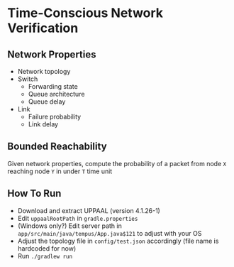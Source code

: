 # Time-Conscious Network Verification

## Network Properties
- Network topology
- Switch
    - Forwarding state
    - Queue architecture
    - Queue delay
- Link
    - Failure probability
    - Link delay

## Bounded Reachability 
Given network properties, compute the probability of a packet from node `X` reaching node `Y` in under `T` time unit

## How To Run
- Download and extract UPPAAL (version 4.1.26-1)
- Edit `uppaalRootPath` in `gradle.properties`
- (Windows only?) Edit server path in `app/src/main/java/tempus/App.java$121` to adjust with your OS
- Adjust the topology file in `config/test.json` accordingly (file name is hardcoded for now)
- Run `./gradlew run`